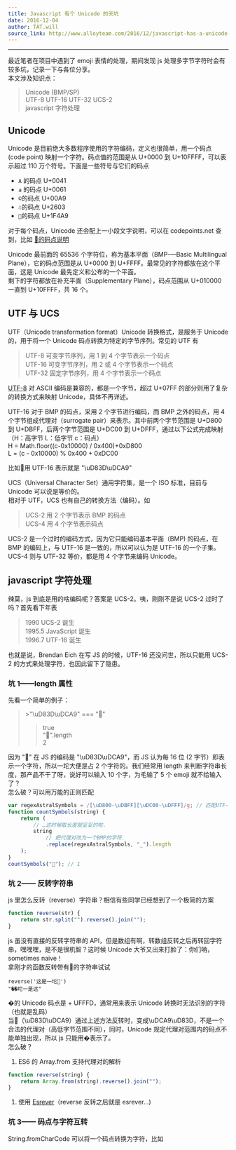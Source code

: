 ```yaml
---
title: Javascript 有个 Unicode 的天坑
date: 2016-12-04
author: TAT.will
source_link: http://www.alloyteam.com/2016/12/javascript-has-a-unicode-sinkhole/
---
```


<!-- {% raw %} - for jekyll -->

* * *

最近笔者在项目中遇到了 emoji 表情的处理，期间发现 js 处理多字节字符时会有较多坑，记录一下与各位分享。  
本文涉及知识点：

> Unicode (BMP/SP)  
> UTF-8 UTF-16 UTF-32 UCS-2  
> javascript 字符处理

## Unicode

Unicode 是目前绝大多数程序使用的字符编码，定义也很简单，用一个码点 (code point) 映射一个字符。码点值的范围是从 U+0000 到 U+10FFFF，可以表示超过 110 万个符号。下面是一些符号与它们的码点

-   `A` 的码点 U+0041
-   `a` 的码点 U+0061
-   `©`的码点 U+00A9
-   `☃`的码点 U+2603
-   `💩`的码点 U+1F4A9

对于每个码点，Unicode 还会配上一小段文字说明，可以在 codepoints.net 查到，比如 [💩的码点说明](https://codepoints.net/U+1F4A9)

Unicode 最前面的 65536 个字符位，称为基本平面（BMP-—Basic Multilingual Plane），它的码点范围是从 U+0000 到 U+FFFF。最常见的字符都放在这个平面，这是 Unicode 最先定义和公布的一个平面。  
剩下的字符都放在补充平面（Supplementary Plane），码点范围从 U+010000 一直到 U+10FFFF，共 16 个。

## UTF 与 UCS

UTF（Unicode transformation format）Unicode 转换格式，是服务于 Unicode 的，用于将一个 Unicode 码点转换为特定的字节序列。常见的 UTF 有

> UTF-8 可变字节序列，用 1 到 4 个字节表示一个码点  
> UTF-16 可变字节序列，用 2 或 4 个字节表示一个码点  
> UTF-32 固定字节序列，用 4 个字节表示一个码点

[UTF-8](https://en.wikipedia.org/wiki/UTF-8) 对 ASCⅡ 编码是兼容的，都是一个字节，超过 U+07FF 的部分则用了复杂的转换方式来映射 Unicode，具体不再详述。

UTF-16 对于 BMP 的码点，采用 2 个字节进行编码，而 BMP 之外的码点，用 4 个字节组成代理对（surrogate pair）来表示。其中前两个字节范围是 U+D800 到 U+DBFF，后两个字节范围是 U+DC00 到 U+DFFF，通过以下公式完成映射（H：高字节 L：低字节 c：码点）  
H = Math.floor((c-0x10000) / 0x400)+0xD800  
L = (c - 0x10000) % 0x400 + 0xDC00

比如💩用 UTF-16 表示就是 "\\uD83D\\uDCA9"

UCS（Universal Character Set）通用字符集，是一个 ISO 标准，目前与 Unicode 可以说是等价的。  
相对于 UTF，UCS 也有自己的转换方法（编码）。如

> UCS-2 用 2 个字节表示 BMP 的码点  
> UCS-4 用 4 个字节表示码点

UCS-2 是一个过时的编码方式，因为它只能编码基本平面（BMP) 的码点，在 BMP 的编码上，与 UTF-16 是一致的，所以可以认为是 UTF-16 的一个子集。  
UCS-4 则与 UTF-32 等价，都是用 4 个字节来编码 Unicode。

## javascript 字符处理

辣莫，js 到底是用的啥编码呢？答案是 UCS-2。咦，刚刚不是说 UCS-2 过时了吗？首先看下年表

> 1990 UCS-2 诞生  
> 1995.5 JavaScript 诞生  
> 1996.7 UTF-16 诞生

也就是说，Brendan Eich 在写 JS 的时候，UTF-16 还没问世，所以只能用 UCS-2 的方式来处理字符，也因此留下了隐患。

### 坑 1——length 属性

先看一个简单的例子：

> \>"\\uD83D\\uDCA9" === "💩"  
> >true  
> >"💩".length  
> >2

因为 "💩" 在 JS 的编码是 "\\uD83D\\uDCA9"，而 JS 认为每 16 位 (2 字节）即表示一个字符，所以一坨大便是占 2 个字符的。我们经常用 length 来判断字符串长度，那产品不干了呀，说好可以输入 10 个字，为毛输了 5 个 emoji 就不给输入了？  
怎么破？可以用万能的正则匹配

```javascript
var regexAstralSymbols = /[\uD800-\uDBFF][\uDC00-\uDFFF]/g; // 匹配UTF-16的代理对
function countSymbols(string) {
    return (
        // …这时候取长度就妥妥的啦.
        string
            // 把代理对改为一个BMP的字符.
            .replace(regexAstralSymbols, "_").length
    );
}
countSymbols("💩"); // 1
```

### 坑 2—— 反转字符串

js 里怎么反转（reverse）字符串？相信有些同学已经想到了一个极简的方案

```javascript
function reverse(str) {
    return str.split("").reverse().join("");
}
```

js 虽没有直接的反转字符串的 API，但是数组有啊，转数组反转之后再转回字符串，嘿嘿嘿，是不是很机智？这时候 Unicode 大爷又出来打脸了：你们呐，sometimes naive！  
拿刚才的函数反转带有💩的字符串试试

    reverse('这是一坨💩')
    "��坨一是这"

�的 Unicode 码点是 + UFFFD，通常用来表示 Unicode 转换时无法识别的字符（也就是乱码）  
当💩（\\uD83D\\uDCA9）通过上述方法反转时，变成\\uDCA9\\uD83D，不是一个合法的代理对（高低字节范围不同），同时，Unicode 规定代理对范围内的码点不能单独出现，所以 js 只能用�表示了。  
怎么破？

1.  ES6 的 Array.from 支持代理对的解析

```javascript
function reverse(string) {
    return Array.from(string).reverse().join("");
}
```

1.  使用 [Esrever](https://github.com/mathiasbynens/esrever)（reverse 反转之后就是 esrever...)

### 坑 3—— 码点与字符互转

String.fromCharCode 可以将一个码点转换为字符，比如


<!-- {% endraw %} - for jekyll -->